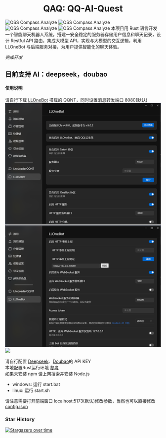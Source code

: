 <h1 align="center">
QAQ: QQ-AI-Quest   
</h1>   

<img src="https://oss-compass.org/badge/stcr18w6.svg" alt="OSS Compass Analyze" />
<img src="https://oss-compass.org/badge/stcr18w6.svg?metric=collab_dev_index" alt="OSS Compass Analyze" />
<img src="https://oss-compass.org/badge/stcr18w6.svg?metric=activity" alt="OSS Compass Analyze" />
<img src="https://oss-compass.org/badge/stcr18w6.svg?metric=organizations_activity" alt="OSS Compass Analyze" />
本项目用 Rust 语言开发一个智能聊天机器人系统，搭建一安全稳定的服务器存储用户信息和聊天记录，设计 Restful API 路由，集成大模型 API，实现与大模型的交互逻辑，利用 LLOneBot 与后端服务对接，为用户提供智能化的聊天体验。

_完成开发_

## 目前支持 AI：deepseek，doubao

#### 使用说明

请自行下载 [LLOneBot](https://github.com/LLOneBot/LLOneBot) 搭载的 QQNT，同时设置消息转发端口 8080(默认)    
![](doc/J9BREAH88A257OBD.png)      
![](doc/P[JH8Y$[ZNQQ1F1W8TGAER.png)     
![](doc/FC5{N$``HO]R57GUWLX8D8G.png)    
 
请自行配置 [Deepseek](https://platform.deepseek.com/api_keys)、[Doubao](https://www.volcengine.com/product/ark)的 API KEY     
本地配置Rust运行环境 [参考](https://blog.csdn.net/qq_45325459/article/details/138031515)      
如果未安装 npm 请上网搜索并安装 Node.js  

- windows: 运行 start.bat
- linux: 运行 start.sh

请注意需要打开前端窗口 localhost:5173(默认)修改参数，当然也可以直接修改[config.json](config.json)     
       
### Star History   

[![Stargazers over time](https://starchart.cc/Shengxiang-Lin/QAQ-QQ-AI-QUEST.svg?variant=adaptive)](https://starchart.cc/Shengxiang-Lin/QAQ-QQ-AI-QUEST)
<!-- 
<a href="https://www.star-history.com/#Shengxiang-Lin/QAQ-QQ-AI-QUEST&Date">
 <picture>
   <source media="(prefers-color-scheme: dark)" srcset="https://api.star-history.com/svg?repos=Shengxiang-Lin/QAQ-QQ-AI-QUEST&type=Date&theme=dark" />
   <source media="(prefers-color-scheme: light)" srcset="https://api.star-history.com/svg?repos=Shengxiang-Lin/QAQ-QQ-AI-QUEST&type=Date" />
   <img alt="Star History Chart" src="https://api.star-history.com/svg?repos=Shengxiang-Lin/QAQ-QQ-AI-QUEST&type=Date" />
 </picture>
</a>
